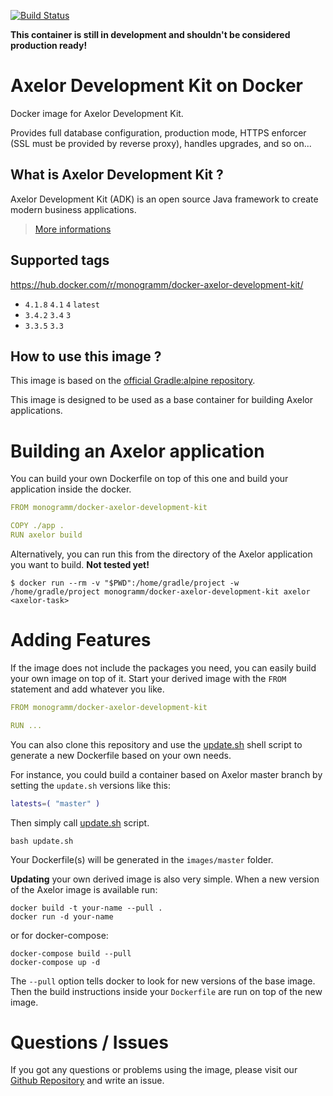 [![Build Status](https://travis-ci.org/monogramm/docker-axelor-development-kit.svg)](https://travis-ci.org/monogramm/docker-axelor-development-kit)

**This container is still in development and shouldn't be considered production ready!**

# Axelor Development Kit on Docker

Docker image for Axelor Development Kit.

Provides full database configuration, production mode, HTTPS enforcer (SSL must be provided by reverse proxy), handles upgrades, and so on...

## What is Axelor Development Kit  ?

Axelor Development Kit (ADK) is an open source Java framework to create modern business applications.

> [More informations](https://github.com/axelor/axelor-development-kit)

## Supported tags

https://hub.docker.com/r/monogramm/docker-axelor-development-kit/

* `4.1.8` `4.1` `4` `latest`
* `3.4.2` `3.4` `3`
* `3.3.5` `3.3`

## How to use this image ?

This image is based on the [official Gradle:alpine repository](https://hub.docker.com/_/gradle/).

This image is designed to be used as a base container for building Axelor applications.

# Building an Axelor application
You can build your own Dockerfile on top of this one and build your application inside the docker.

```yaml
FROM monogramm/docker-axelor-development-kit

COPY ./app .
RUN axelor build

```

Alternatively, you can run this from the directory of the Axelor application you want to build.
**Not tested yet!**

```console
$ docker run --rm -v "$PWD":/home/gradle/project -w /home/gradle/project monogramm/docker-axelor-development-kit axelor <axelor-task>
```

# Adding Features
If the image does not include the packages you need, you can easily build your own image on top of it.
Start your derived image with the `FROM` statement and add whatever you like.

```yaml
FROM monogramm/docker-axelor-development-kit

RUN ...

```

You can also clone this repository and use the [update.sh](update.sh) shell script to generate a new Dockerfile based on your own needs.

For instance, you could build a container based on Axelor master branch by setting the `update.sh` versions like this:
```bash
latests=( "master" )
```
Then simply call [update.sh](update.sh) script.

```console
bash update.sh
```
Your Dockerfile(s) will be generated in the `images/master` folder.

**Updating** your own derived image is also very simple. When a new version of the Axelor image is available run:

```console
docker build -t your-name --pull . 
docker run -d your-name
```

or for docker-compose:
```console
docker-compose build --pull
docker-compose up -d
```

The `--pull` option tells docker to look for new versions of the base image. Then the build instructions inside your `Dockerfile` are run on top of the new image.

# Questions / Issues
If you got any questions or problems using the image, please visit our [Github Repository](https://github.com/Monogramm/docker-axelor-development-kit) and write an issue.  
